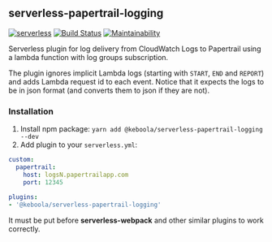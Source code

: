 ## serverless-papertrail-logging

[![serverless](http://public.serverless.com/badges/v3.svg)](http://www.serverless.com)
[![Build Status](https://travis-ci.org/keboola/serverless-papertrail-logging.svg?branch=master)](https://travis-ci.org/keboola/serverless-papertrail-logging)
[![Maintainability](https://api.codeclimate.com/v1/badges/af9d714e852ca05d842b/maintainability)](https://codeclimate.com/github/keboola/serverless-papertrail-logging/maintainability)

Serverless plugin for log delivery from CloudWatch Logs to Papertrail using a lambda function with log groups subscription.

The plugin ignores implicit Lambda logs (starting with `START`, `END` and `REPORT`) and adds Lambda request id to each event. Notice that it expects the logs to be in json format (and converts them to json if they are not).

### Installation

1. Install npm package: `yarn add @keboola/serverless-papertrail-logging --dev`
2. Add plugin to your `serverless.yml`:
```yaml
custom:
  papertrail:
    host: logsN.papertrailapp.com
    port: 12345
    
plugins:
- '@keboola/serverless-papertrail-logging'
```
 It must be put before **serverless-webpack** and other similar plugins to work correctly. 